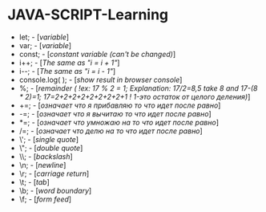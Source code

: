# JAVA-SCRIPT-Learning
- let; - [*variable*]<br>
- var; - [*variable*]<br>
- const; - [*constant variable (can't be changed)*]<br>
- i++; - [*The same as "i = i + 1"*]<br>
- i--; - [*The same as "i = i - 1"*]<br>
- console.log( ); - [*show result in browser console*]<br>
- %;  - [*remainder ( !ex: 17 % 2 = 1; Explanation: 17/2=8,5 take 8 and 17-(8 * 2)=1; 17=2+2+2+2+2+2+2+2+1 ! 1-это остаток от целого деления)*]<br>
- +=; - [*означает что я прибавляю то что идет после равно*]<br>
- -=; - [*означает что я вычитаю то что идет после равно*]<br>
- \*=; - [*означает что умножаю на то что идет после равно*]<br>
- /=; - [*означает что делю на то что идет после равно*]<br>
- \\'; - [*single quote*]<br>
- \\"; - [*double quote*]<br>
- \\\\; - [*backslash*]<br>
- \n; -	[*newline*]<br>
- \r; -	[*carriage return*]<br>
- \t; -	[*tab*]<br>
- \b; -	[*word boundary*]<br>
- \f; -	[*form feed*]<br>
